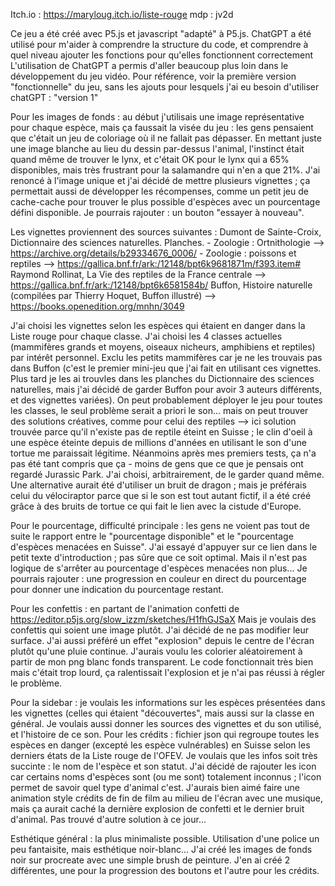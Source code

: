 Itch.io :
https://maryloug.itch.io/liste-rouge
mdp : jv2d

Ce jeu a été créé avec P5.js et javascript "adapté" à P5.js. ChatGPT a été utilisé pour m'aider à comprendre la structure du code, et comprendre à quel niveau ajouter les fonctions pour qu'elles fonctionnent correctement
L'utilisation de ChatGPT a permis d'aller beaucoup plus loin dans le développement du jeu vidéo. Pour référence, voir la première version "fonctionnelle" du jeu, sans les ajouts pour lesquels j'ai eu besoin d'utiliser chatGPT : "version 1"

Pour les images de fonds : au début j'utilisais une image représentative pour chaque espèce, mais ça faussait la visée du jeu : les gens pensaient que c'était un jeu de coloriage où il ne fallait pas dépasser. En mettant juste une image blanche au lieu du dessin par-dessus l'animal, l'instinct était quand même de trouver le lynx, et c'était OK pour le lynx qui a 65% disponibles, mais très frustrant pour la salamandre qui n'en a que 21%. J'ai renoncé à l'image unique et j'ai décidé de mettre plusieurs vignettes ; ça permettait aussi de développer les récompenses, comme un petit jeu de cache-cache pour trouver le plus possible d'espèces avec un pourcentage défini disponible.
Je pourrais rajouter : un bouton "essayer à nouveau".

Les vignettes proviennent des sources suivantes : 
   Dumont de Sainte-Croix, Dictionnaire des sciences naturelles. Planches. 
     - Zoologie : Ortnithologie                                                     --> https://archive.org/details/b29334676_0006/
     - Zoologie : poissons et reptiles                                              --> https://gallica.bnf.fr/ark:/12148/bpt6k9681871m/f393.item#
   Raymond Rollinat, La Vie des reptiles de la France centrale                      --> https://gallica.bnf.fr/ark:/12148/bpt6k6581584b/
   Buffon, Histoire naturelle (compilées par Thierry Hoquet, Buffon illustré)       --> https://books.openedition.org/mnhn/3049

J'ai choisi les vignettes selon les espèces qui étaient en danger dans la Liste rouge pour chaque classe. J'ai choisi les 4 classes actuelles (mammifères grands et moyens, oiseaux nicheurs, amphibiens et reptiles) par intérêt personnel. Exclu les petits mammifères car je ne les trouvais pas dans Buffon (c'est le premier mini-jeu que j'ai fait en utilisant ces vignettes. Plus tard je les ai trouvles dans les planches du Dictionnaire des sciences naturelles, mais j'ai décidé de garder Buffon pour avoir 3 auteurs différents, et des vignettes variées).
On peut probablement déployer le jeu pour toutes les classes, le seul problème serait a priori le son... mais on peut trouver des solutions créatives, comme pour celui des reptiles --> ici solution trouvée parce qu'il n'existe pas de reptile éteint en Suisse ; le clin d'oeil à une espèce éteinte depuis de millions d'années en utilisant le son d'une tortue me paraissait légitime. Néanmoins après mes premiers tests, ça n'a pas été tant compris que ça - moins de gens que ce que je pensais ont regardé Jurassic Park. J'ai choisi, arbitrairement, de le garder quand même. Une alternative aurait été d'utiliser un bruit de dragon ; mais je préférais celui du vélociraptor parce que si le son est tout autant fictif, il a été créé grâce à des bruits de tortue ce qui fait le lien avec la cistude d'Europe.

Pour le pourcentage, difficulté principale : les gens ne voient pas tout de suite le rapport entre le "pourcentage disponible" et le "pourcentage d'espèces menacées en Suisse". J'ai essayé d'appuyer sur ce lien dans le petit texte d'introduction ; pas sûre que ce soit optimal. Mais il n'est pas logique de s'arrêter au pourcentage d'espèces menacées non plus...
Je pourrais rajouter : une progression en couleur en direct du pourcentage pour donner une indication du pourcentage restant.

Pour les confettis : en partant de l'animation confetti de https://editor.p5js.org/slow_izzm/sketches/H1fhGJSaX
Mais je voulais des confettis qui soient une image plutôt. J'ai décidé de ne pas modifier leur surface. J'ai aussi préféré un effet "explosion" depuis le centre de l'écran plutôt qu'une pluie continue.
J'aurais voulu les colorier aléatoirement à partir de mon png blanc fonds transparent. Le code fonctionnait très bien mais c'était trop lourd, ça ralentissait l'explosion et je n'ai pas réussi à régler le problème.

Pour la sidebar : je voulais les informations sur les espèces présentées dans les vignettes (celles qui étaient "découvertes", mais aussi sur la classe en général. Je voulais aussi donner les sources des vignettes et du son utilisé, et l'histoire de ce son.
Pour les crédits : fichier json qui regroupe toutes les espèces en danger (excepté les espèce vulnérables) en Suisse selon les derniers états de la Liste rouge de l'OFEV. Je voulais que les infos soit très succinte : le nom de l'espèce et son statut. J'ai décidé de rajouter les icon car certains noms d'espèces sont (ou me sont) totalement inconnus ; l'icon permet de savoir quel type d'animal c'est.
J'aurais bien aimé faire une animation style crédits de fin de film au milieu de l'écran avec une musique, mais ça aurait caché la dernière explosion de confetti et le dernier bruit d'animal. Pas trouvé d'autre solution à ce jour...

Esthétique général : la plus minimaliste possible. Utilisation d'une police un peu fantaisite, mais esthétique noir-blanc... 
J'ai créé les images de fonds noir sur procreate avec une simple brush de peinture. J'en ai créé 2 différentes, une pour la progression des boutons et l'autre pour les crédits.
